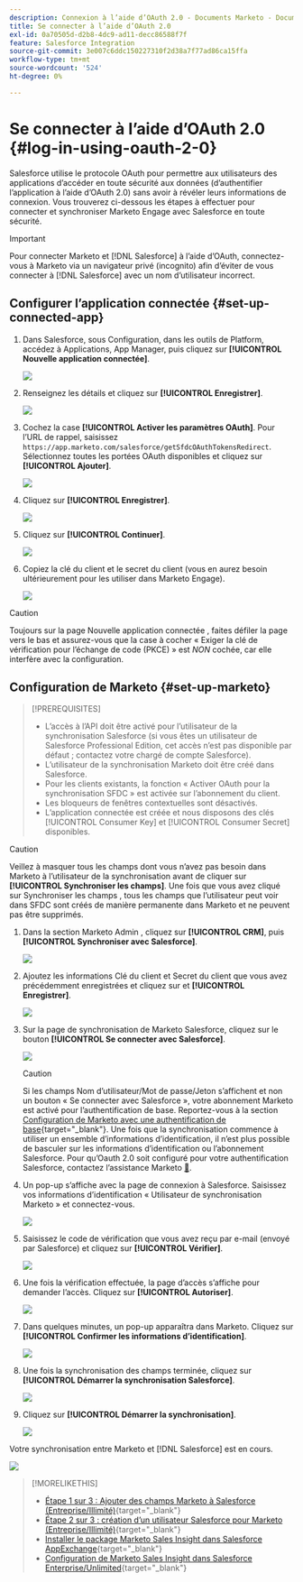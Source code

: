```yaml
---
description: Connexion à l’aide d’OAuth 2.0 - Documents Marketo - Documentation du produit
title: Se connecter à l’aide d’OAuth 2.0
exl-id: 0a70505d-d2b8-4dc9-ad11-decc86588f7f
feature: Salesforce Integration
source-git-commit: 3e007c6ddc150227310f2d38a7f77ad86ca15ffa
workflow-type: tm+mt
source-wordcount: '524'
ht-degree: 0%

---
```


# Se connecter à l’aide d’OAuth 2.0 {#log-in-using-oauth-2-0}

Salesforce utilise le protocole OAuth pour permettre aux utilisateurs des applications d’accéder en toute sécurité aux données (d’authentifier l’application à l’aide d’OAuth 2.0) sans avoir à révéler leurs informations de connexion. Vous trouverez ci-dessous les étapes à effectuer pour connecter et synchroniser Marketo Engage avec Salesforce en toute sécurité.

>[!IMPORTANT]
>
>Pour connecter Marketo et [!DNL Salesforce] à l’aide d’OAuth, connectez-vous à Marketo via un navigateur privé (incognito) afin d’éviter de vous connecter à [!DNL Salesforce] avec un nom d’utilisateur incorrect.

## Configurer l’application connectée {#set-up-connected-app}

1. Dans Salesforce, sous Configuration, dans les outils de Platform, accédez à Applications, App Manager, puis cliquez sur **[!UICONTROL Nouvelle application connectée]**.

   ![](assets/setting-up-oauth-2-1.png)

1. Renseignez les détails et cliquez sur **[!UICONTROL Enregistrer]**.

   ![](assets/setting-up-oauth-2-2.png)

1. Cochez la case **[!UICONTROL Activer les paramètres OAuth]**. Pour l’URL de rappel, saisissez `https://app.marketo.com/salesforce/getSfdcOAuthTokensRedirect`. Sélectionnez toutes les portées OAuth disponibles et cliquez sur **[!UICONTROL Ajouter]**.

   ![](assets/setting-up-oauth-2-3.png)

1. Cliquez sur **[!UICONTROL Enregistrer]**.

   ![](assets/setting-up-oauth-2-4.png)

1. Cliquez sur **[!UICONTROL Continuer]**.

   ![](assets/setting-up-oauth-2-5.png)

1. Copiez la clé du client et le secret du client (vous en aurez besoin ultérieurement pour les utiliser dans Marketo Engage).

   ![](assets/setting-up-oauth-2-6.png)

>[!CAUTION]
>
>Toujours sur la page Nouvelle application connectée , faites défiler la page vers le bas et assurez-vous que la case à cocher « Exiger la clé de vérification pour l’échange de code (PKCE) » est _NON_ cochée, car elle interfère avec la configuration.

## Configuration de Marketo {#set-up-marketo}

>[!PREREQUISITES]
>
>* L’accès à l’API doit être activé pour l’utilisateur de la synchronisation Salesforce (si vous êtes un utilisateur de Salesforce Professional Edition, cet accès n’est pas disponible par défaut ; contactez votre chargé de compte Salesforce).
>* L’utilisateur de la synchronisation Marketo doit être créé dans Salesforce.
>* Pour les clients existants, la fonction « Activer OAuth pour la synchronisation SFDC » est activée sur l’abonnement du client.
>* Les bloqueurs de fenêtres contextuelles sont désactivés.
>* L’application connectée est créée et nous disposons des clés [!UICONTROL Consumer Key] et [!UICONTROL Consumer Secret] disponibles.

>[!CAUTION]
>
>Veillez à masquer tous les champs dont vous n’avez pas besoin dans Marketo à l’utilisateur de la synchronisation avant de cliquer sur **[!UICONTROL Synchroniser les champs]**. Une fois que vous avez cliqué sur Synchroniser les champs , tous les champs que l’utilisateur peut voir dans SFDC sont créés de manière permanente dans Marketo et ne peuvent pas être supprimés.

1. Dans la section Marketo Admin , cliquez sur **[!UICONTROL CRM]**, puis **[!UICONTROL Synchroniser avec Salesforce]**.

   ![](assets/setting-up-oauth-2-7.png)

1. Ajoutez les informations Clé du client et Secret du client que vous avez précédemment enregistrées et cliquez sur et **[!UICONTROL Enregistrer]**.

   ![](assets/setting-up-oauth-2-8.png)

1. Sur la page de synchronisation de Marketo Salesforce, cliquez sur le bouton **[!UICONTROL Se connecter avec Salesforce]**.

   ![](assets/setting-up-oauth-2-9.png)

   >[!CAUTION]
   >
   >Si les champs Nom d’utilisateur/Mot de passe/Jeton s’affichent et non un bouton « Se connecter avec Salesforce », votre abonnement Marketo est activé pour l’authentification de base. Reportez-vous à la section [Configuration de Marketo avec une authentification de base](/help/marketo/product-docs/crm-sync/salesforce-sync/setup/enterprise-unlimited-edition/step-3-of-3-connect-marketo-and-salesforce-enterprise-unlimited.md){target="_blank"}. Une fois que la synchronisation commence à utiliser un ensemble d’informations d’identification, il n’est plus possible de basculer sur les informations d’identification ou l’abonnement Salesforce. Pour qu’Oauth 2.0 soit configuré pour votre authentification Salesforce, contactez l’assistance Marketo [&#128279;](https://nation.marketo.com/t5/support/ct-p/Support).

1. Un pop-up s’affiche avec la page de connexion à Salesforce. Saisissez vos informations d’identification « Utilisateur de synchronisation Marketo » et connectez-vous.

   ![](assets/setting-up-oauth-2-10.png)

1. Saisissez le code de vérification que vous avez reçu par e-mail (envoyé par Salesforce) et cliquez sur **[!UICONTROL Vérifier]**.

   ![](assets/setting-up-oauth-2-11.png)

1. Une fois la vérification effectuée, la page d’accès s’affiche pour demander l’accès. Cliquez sur **[!UICONTROL Autoriser]**.

   ![](assets/setting-up-oauth-2-12.png)

1. Dans quelques minutes, un pop-up apparaîtra dans Marketo. Cliquez sur **[!UICONTROL Confirmer les informations d’identification]**.

   ![](assets/setting-up-oauth-2-13.png)

1. Une fois la synchronisation des champs terminée, cliquez sur **[!UICONTROL Démarrer la synchronisation Salesforce]**.

   ![](assets/setting-up-oauth-2-14.png)

1. Cliquez sur **[!UICONTROL Démarrer la synchronisation]**.

   ![](assets/setting-up-oauth-2-15.png)

Votre synchronisation entre Marketo et [!DNL Salesforce] est en cours.

![](assets/setting-up-oauth-2-16.png)

>[!MORELIKETHIS]
>
>* [Étape 1 sur 3 : Ajouter des champs Marketo à Salesforce (Entreprise/Illimité)](/help/marketo/product-docs/crm-sync/salesforce-sync/setup/enterprise-unlimited-edition/step-1-of-3-add-marketo-fields-to-salesforce-enterprise-unlimited.md){target="_blank"}
>* [Étape 2 sur 3 : création d’un utilisateur Salesforce pour Marketo (Entreprise/Illimité)](/help/marketo/product-docs/crm-sync/salesforce-sync/setup/enterprise-unlimited-edition/step-2-of-3-create-a-salesforce-user-for-marketo-enterprise-unlimited.md){target="_blank"}
>* [Installer le package Marketo Sales Insight dans Salesforce AppExchange](/help/marketo/product-docs/marketo-sales-insight/msi-for-salesforce/installation/install-marketo-sales-insight-package-in-salesforce-appexchange.md){target="_blank"}
>* [Configuration de Marketo Sales Insight dans Salesforce Enterprise/Unlimited](/help/marketo/product-docs/marketo-sales-insight/msi-for-salesforce/configuration/configure-marketo-sales-insight-in-salesforce-enterprise-unlimited.md){target="_blank"}

